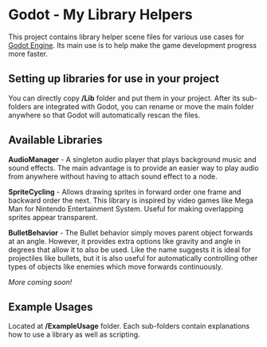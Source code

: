 # Godot -​ My Library Helpers

This project contains library helper scene files for various use cases for [Godot Engine](godotengine.org​). Its main use is to help make the game development progress more faster.

## Setting up libraries for use in your project

You can directly copy **/Lib** folder and put them in your project. After its sub-folders are integrated with Godot, you can rename or move the main folder anywhere so that Godot will automatically rescan the files.

## Available Libraries

**AudioManager** - A singleton audio player that plays background music and sound effects. The main advantage is to provide an easier way to play audio from anywhere without having to attach sound effect to a node.

**SpriteCycling** - Allows drawing sprites in forward order one frame and backward order the next. This library is inspired by video games like Mega Man for Nintendo Entertainment System. Useful for making overlapping sprites appear transparent.

**BulletBehavior** -​ The Bullet behavior simply moves parent object forwards at an angle. However, it provides extra options like gravity and angle in degrees that allow it to also be used. Like the name suggests it is ideal for projectiles like bullets, but it is also useful for automatically controlling other types of objects like enemies which move forwards continuously. 

_More coming soon!_

## Example Usages

Located at **/ExampleUsage** folder. Each sub-folders contain explanations how to use a library as well as scripting.
